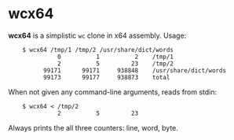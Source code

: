 wcx64
=====

**wcx64** is a simplistic `wc` clone in x64 assembly. Usage:

```
    $ wcx64 /tmp/1 /tmp/2 /usr/share/dict/words
              0          1          2    /tmp/1
              2          5         23    /tmp/2
          99171      99171     938848    /usr/share/dict/words
          99173      99177     938873    total
```

When not given any command-line arguments, reads from stdin:

```
    $ wcx64 < /tmp/2
              2          5         23
```

Always prints the all three counters: line, word, byte.
